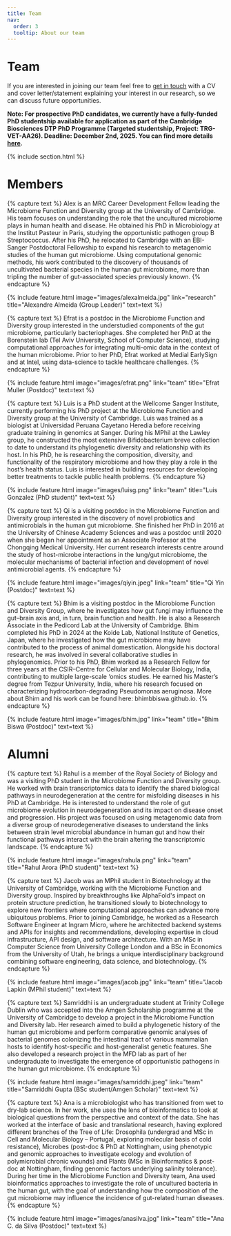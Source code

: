 ```yaml
---
title: Team
nav:
  order: 3
  tooltip: About our team
---
```


# <i class="fas fa-users"></i>Team

If you are interested in joining our team feel free to [get in touch](https://microfundiv-lab.github.io/contact/) with a CV and cover letter/statement explaining your interest in our research, so we can discuss future opportunities. 

<b>Note: For prospective PhD candidates, we currently have a fully-funded PhD studentship available for application as part of the Cambridge Biosciences DTP PhD Programme (Targeted studentship, Project: TRG-VET-AA26). Deadline: December 2nd, 2025. You can find more details [here](https://bbsrcdtp.lifesci.cam.ac.uk/how-apply).</b>

{% include section.html %}

# Members

{% capture text %}
Alex is an MRC Career Development Fellow leading the Microbiome Function and Diversity group at the University of Cambridge. His team focuses on understanding the role that the uncultured microbiome plays in human health and disease. He obtained his PhD in Microbiology at the Institut Pasteur in Paris, studying the opportunistic pathogen group B Streptococcus. After his PhD, he relocated to Cambridge with an EBI-Sanger Postdoctoral Fellowship to expand his research to metagenomic studies of the human gut microbiome. Using computational genomic methods, his work contributed to the discovery of thousands of uncultivated bacterial species in the human gut microbiome, more than tripling the number of gut-associated species previously known.
{% endcapture %}

{%
  include feature.html
  image="images/alexalmeida.jpg"
  link="research"
  title="Alexandre Almeida (Group Leader)"
  text=text
%}

{% capture text %}
Efrat is a postdoc in the Microbiome Function and Diversity group interested in the understudied components of the gut microbiome, particularly bacteriophages. She completed her PhD at the Borenstein lab (Tel Aviv University, School of Computer Science), studying computational approaches for integrating multi-omic data in the context of the human microbiome. Prior to her PhD, Efrat worked at Medial EarlySign and at Intel, using data-science to tackle healthcare challenges.
{% endcapture %}

{%
  include feature.html
  image="images/efrat.png"
  link="team"
  title="Efrat Muller (Postdoc)"
  text=text
%}

{% capture text %}
Luis is a PhD student at the Wellcome Sanger Institute, currently performing his PhD project at the Microbiome Function and Diversity group at the University of Cambridge. Luis was trained as a biologist at Universidad Peruana Cayetano Heredia before receiving graduate training in genomics at Sanger. During his MPhil at the Lawley group, he constructed the most extensive Bifidobacterium breve collection to date to understand its phylogenetic diversity and relationship with its host. In his PhD, he is researching the composition, diversity, and functionality of the respiratory microbiome and how they play a role in the host’s health status. Luis is interested in building resources for developing better treatments to tackle public health problems.
{% endcapture %}

{%
  include feature.html
  image="images/luisg.png"
  link="team"
  title="Luis Gonzalez (PhD student)"
  text=text
%}

{% capture text %}
Qi is a visiting postdoc in the Microbiome Function and Diversity group interested in the discovery of novel probiotics and antimicrobials in the human gut microbiome. She finished her PhD in 2016 at the University of Chinese Academy Sciences and was a postdoc until 2020 when she began her appointment as an Associate Professor at the Chongqing Medical University. Her current research interests centre around the study of host-microbe interactions in the lung/gut microbiome, the molecular mechanisms of bacterial infection and development of novel antimicrobial agents.
{% endcapture %}

{%
  include feature.html
  image="images/qiyin.jpeg"
  link="team"
  title="Qi Yin (Postdoc)"
  text=text
%}

{% capture text %}
Bhim is a visiting postdoc in the Microbiome Function and Diversity Group, where he investigates how gut fungi may influence the gut–brain axis and, in turn, brain function and health. He is also a Research Associate in the Pedicord Lab at the University of Cambridge. Bhim completed his PhD in 2024 at the Koide Lab, National Institute of Genetics, Japan, where he investigated how the gut microbiome may have contributed to the process of animal domestication. Alongside his doctoral research, he was involved in several collaborative studies in phylogenomics. Prior to his PhD, Bhim worked as a Research Fellow for three years at the CSIR–Centre for Cellular and Molecular Biology, India, contributing to multiple large-scale ‘omics studies. He earned his Master’s degree from Tezpur University, India, where his research focused on characterizing hydrocarbon-degrading Pseudomonas aeruginosa. More about Bhim and his work can be found here: bhimbbiswa.github.io.
{% endcapture %}

{%
  include feature.html
  image="images/bhim.jpg"
  link="team"
  title="Bhim Biswa (Postdoc)"
  text=text
%}

# Alumni

{% capture text %}
Rahul is a member of the Royal Society of Biology and was a visiting PhD student in the Microbiome Function and Diversity group. He worked with brain transcriptomics data to identify the shared biological pathways in neurodegeneration at the centre for misfolding diseases in his PhD at Cambridge. He is interested to understand the role of gut microbiome evolution in neurodegeneration and its impact on disease onset and progression. His project was focused on using metagenomic data from a diverse group of neurodegenerative diseases to understand the links between strain level microbial abundance in human gut and how their functional pathways interact with the brain altering the transcriptomic landscape.
{% endcapture %}

{%
  include feature.html
  image="images/rahula.png"
  link="team"
  title="Rahul Arora (PhD student)"
  text=text
%}

{% capture text %}
Jacob was an MPhil student in Biotechnology at the University of Cambridge, working with the Microbiome Function and Diversity group. Inspired by breakthroughs like AlphaFold's impact on protein structure prediction, he transitioned slowly to biotechnology to explore new frontiers where computational approaches can advance more ubiquitous problems. Prior to joining Cambridge, he worked as a Research Software Engineer at Ingram Micro, where he architected backend systems and APIs for insights and recommendations, developing expertise in cloud infrastructure, API design, and software architecture. With an MSc in Computer Science from University College London and a BSc in Economics from the University of Utah, he brings a unique interdisciplinary background combining software engineering, data science, and biotechnology.
{% endcapture %}

{%
  include feature.html
  image="images/jacob.jpg"
  link="team"
  title="Jacob Lapkin (MPhil student)"
  text=text
%}

{% capture text %}
Samriddhi is an undergraduate student at Trinity College Dublin who was accepted into the Amgen Scholarship programme at the University of Cambridge to develop a project in the Microbiome Function and Diversity lab. Her research aimed to build a phylogenetic history of the human gut microbiome and perform comparative genomic analyses of bacterial genomes colonizing the intestinal tract of various mammalian hosts to identify host-specific and host-generalist genetic features. She also developed a research project in the MFD lab as part of her undergraduate to investigate the emergence of opportunistic pathogens in the human gut microbiome.
{% endcapture %}

{%
  include feature.html
  image="images/samriddhi.jpeg"
  link="team"
  title="Samriddhi Gupta (BSc student/Amgen Scholar)"
  text=text
%}

{% capture text %}
Ana is a microbiologist who has transitioned from wet to dry-lab science. In her work, she uses the lens of bioinformatics to look at biological questions from the perspective and context of the data. She has worked at the interface of basic and translational research, having explored different branches of the Tree of Life: Drosophila (undergrad and MSc in Cell and Molecular Biology – Portugal, exploring molecular basis of cold resistance), Microbes (post-doc & PhD at Nottingham, using phenotypic and genomic approaches to investigate ecology and evolution of polymicrobial chronic wounds) and Plants (MSc in Bioinformatics & post-doc at Nottingham, finding genomic factors underlying salinity tolerance). During her time in the Microbiome Function and Diversity team, Ana used bioinformatics approaches to investigate the role of uncultured bacteria in the human gut, with the goal of understanding how the composition of the gut microbiome may influence the incidence of gut-related human diseases.
{% endcapture %}

{%
  include feature.html
  image="images/anasilva.jpg"
  link="team"
  title="Ana C. da Silva (Postdoc)"
  text=text
%}
